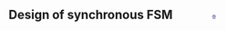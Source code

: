 ## Design of synchronous FSM  &nbsp; &nbsp; &nbsp; &nbsp; &nbsp; &nbsp; <img src="images/iitkgp.png" width="3%" />